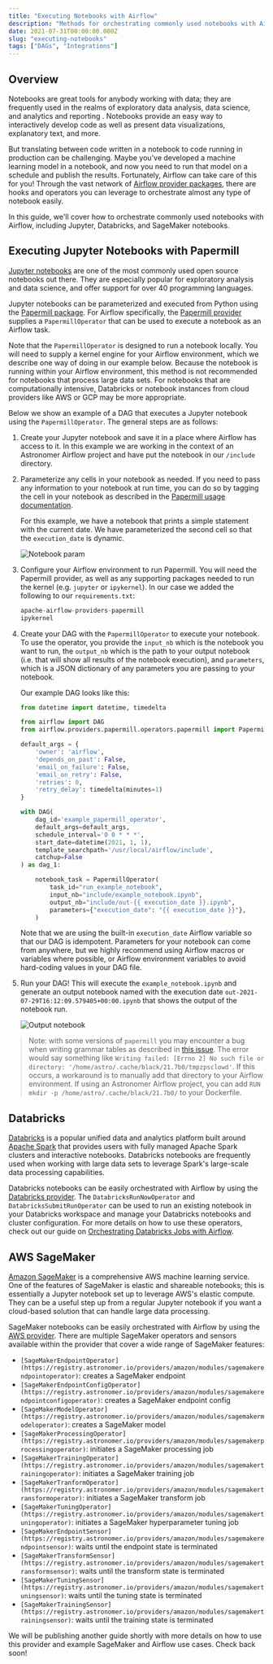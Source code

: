 ```yaml
---
title: "Executing Notebooks with Airflow"
description: "Methods for orchestrating commonly used notebooks with Airflow."
date: 2021-07-31T00:00:00.000Z
slug: "executing-notebooks"
tags: ["DAGs", "Integrations"]
---
```


## Overview

Notebooks are great tools for anybody working with data; they are frequently used in the realms of exploratory data analysis, data science, and analytics and reporting . Notebooks provide an easy way to interactively develop code as well as present data visualizations, explanatory text, and more.

But translating between code written in a notebook to code running in production can be challenging. Maybe you've developed a machine learning model in a notebook, and now you need to run that model on a schedule and publish the results. Fortunately, Airflow can take care of this for you! Through the vast network of [Airflow provider packages](https://registry.astronomer.io/), there are hooks and operators you can leverage to orchestrate almost any type of notebook easily.

In this guide, we'll cover how to orchestrate commonly used notebooks with Airflow, including Jupyter, Databricks, and SageMaker notebooks. 

## Executing Jupyter Notebooks with Papermill

[Jupyter notebooks](https://jupyter.org/) are one of the most commonly used open source notebooks out there. They are especially popular for exploratory analysis and data science, and offer support for over 40 programming languages. 

Jupyter notebooks can be parameterized and executed from Python using the [Papermill package](https://papermill.readthedocs.io/en/latest/index.html). For Airflow specifically, the [Papermill provider](https://registry.astronomer.io/providers/papermill) supplies a `PapermillOperator` that can be used to execute a notebook as an Airflow task.

Note that the `PapermillOperator` is designed to run a notebook locally. You will need to supply a kernel engine for your Airflow environment, which we describe one way of doing in our example below. Because the notebook is running within your Airflow environment, this method is not recommended for notebooks that process large data sets. For notebooks that are computationally intensive, Databricks or notebook instances from cloud providers like AWS or GCP may be more appropriate.

Below we show an example of a DAG that executes a Jupyter notebook using the `PapermillOperator`. The general steps are as follows:

1. Create your Jupyter notebook and save it in a place where Airflow has access to it. In this example we are working in the context of an Astronomer Airflow project and have put the notebook in our `/include` directory. 
2. Parameterize any cells in your notebook as needed. If you need to pass any information to your notebook at run time, you can do so by tagging the cell in your notebook as described in the [Papermill usage documentation](https://papermill.readthedocs.io/en/latest/usage-parameterize.html).

    For this example, we have a notebook that prints a simple statement with the current date. We have parameterized the second cell so that the `execution_date` is dynamic.

    ![Notebook param](https://assets2.astronomer.io/main/guides/executing-notebooks/parameterized_notebook.png)

3. Configure your Airflow environment to run Papermill. You will need the Papermill provider, as well as any supporting packages needed to run the kernel (e.g. `jupyter` or `ipykernel`). In our case we added the following to our `requirements.txt`:

    ```python
    apache-airflow-providers-papermill
    ipykernel
    ```

4. Create your DAG with the `PapermillOperator` to execute your notebook. To use the operator, you provide the `input_nb` which is the notebook you want to run, the `output_nb` which is the path to your output notebook (i.e. that will show all results of the notebook execution), and `parameters`, which is a JSON dictionary of any parameters you are passing to your notebook.

    Our example DAG looks like this:

    ```python
    from datetime import datetime, timedelta

    from airflow import DAG
    from airflow.providers.papermill.operators.papermill import PapermillOperator

    default_args = {
        'owner': 'airflow',
        'depends_on_past': False,
        'email_on_failure': False,
        'email_on_retry': False,
        'retries': 0,
        'retry_delay': timedelta(minutes=1)
    }

    with DAG(
        dag_id='example_papermill_operator',
        default_args=default_args,
        schedule_interval='0 0 * * *',
        start_date=datetime(2021, 1, 1),
        template_searchpath='/usr/local/airflow/include',
        catchup=False
    ) as dag_1:

        notebook_task = PapermillOperator(
            task_id="run_example_notebook",
            input_nb="include/example_notebook.ipynb",
            output_nb="include/out-{{ execution_date }}.ipynb",
            parameters={"execution_date": "{{ execution_date }}"},
        )
    ```

    Note that we are using the built-in `execution_date` Airflow variable so that our DAG is idempotent. Parameters for your notebook can come from anywhere, but we highly recommend using Airflow macros or variables where possible, or Airflow environment variables to avoid hard-coding values in your DAG file.

5. Run your DAG! This will execute the `example_notebook.ipynb` and generate an output notebook named with the execution date `out-2021-07-29T16:12:09.579405+00:00.ipynb` that shows the output of the notebook run.

    ![Output notebook](https://assets2.astronomer.io/main/guides/executing-notebooks/notebook_output.png)

> Note: with some versions of `papermill` you may encounter a bug when writing grammar tables as described in [this issue](https://github.com/psf/black/issues/1143). The error would say something like `Writing failed: [Errno 2] No such file or directory: '/home/astro/.cache/black/21.7b0/tmpzpsclowd'`. If this occurs, a workaround is to manually add that directory to your Airflow environment. If using an Astronomer Airflow project, you can add `RUN mkdir -p /home/astro/.cache/black/21.7b0/` to your Dockerfile.

## Databricks

[Databricks](https://databricks.com/) is a popular unified data and analytics platform built around [Apache Spark](https://spark.apache.org/) that provides users with fully managed Apache Spark clusters and interactive notebooks. Databricks notebooks are frequently used when working with large data sets to leverage Spark's large-scale data processing capabilities.

Databricks notebooks can be easily orchestrated with Airflow by using the [Databricks provider](https://registry.astronomer.io/providers/databricks). The `DatabricksRunNowOperator` and `DatabricksSubmitRunOperator` can be used to run an existing notebook in your Databricks workspace and manage your Databricks notebooks and cluster configuration. For more details on how to use these operators, check out our guide on [Orchestrating Databricks Jobs with Airflow](https://www.astronomer.io/guides/airflow-databricks).

## AWS SageMaker

[Amazon SageMaker](https://aws.amazon.com/sagemaker/) is a comprehensive AWS machine learning service. One of the features of SageMaker is elastic and shareable notebooks; this is essentially a Jupyter notebook set up to leverage AWS's elastic compute. They can be a useful step up from a regular Jupyter notebook if you want a cloud-based solution that can handle large data processing. 

SageMaker notebooks can be easily orchestrated with Airflow by using the [AWS provider](https://registry.astronomer.io/providers/amazon/). There are multiple SageMaker operators and sensors available within the provider that cover a wide range of SageMaker features:

- `[SageMakerEndpointOperator](https://registry.astronomer.io/providers/amazon/modules/sagemakerendpointoperator)`: creates a SageMaker endpoint
- `[SageMakerEndpointConfigOperator](https://registry.astronomer.io/providers/amazon/modules/sagemakerendpointconfigoperator)`: creates a SageMaker endpoint config
- `[SageMakerModelOperator](https://registry.astronomer.io/providers/amazon/modules/sagemakermodeloperator)`: creates a SageMaker model
- `[SageMakerProcessingOperator](https://registry.astronomer.io/providers/amazon/modules/sagemakerprocessingoperator)`: initiates a SageMaker processing job
- `[SageMakerTrainingOperator](https://registry.astronomer.io/providers/amazon/modules/sagemakertrainingoperator)`: initiates a SageMaker training job
- `[SageMakerTranformOperator](https://registry.astronomer.io/providers/amazon/modules/sagemakertransformoperator)`: initiates a SageMaker transform job
- `[SageMakerTuningOperator](https://registry.astronomer.io/providers/amazon/modules/sagemakertuningoperator)`: initiates a SageMaker hyperparameter tuning job
- `[SageMakerEndpointSensor](https://registry.astronomer.io/providers/amazon/modules/sagemakerendpointsensor)`: waits until the endpoint state is terminated
- `[SageMakerTransformSensor](https://registry.astronomer.io/providers/amazon/modules/sagemakertransformsensor)`: waits until the transform state is terminated
- `[SageMakerTuningSensor](https://registry.astronomer.io/providers/amazon/modules/sagemakertuningsensor)`: waits until the tuning state is terminated
- `[SageMakerTrainingSensor](https://registry.astronomer.io/providers/amazon/modules/sagemakertrainingsensor)`: waits until the training state is terminated

We will be publishing another guide shortly with more details on how to use this provider and example SageMaker and Airflow use cases. Check back soon!
